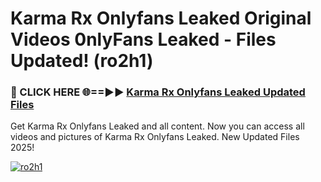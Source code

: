 # Karma Rx Onlyfans Leaked Original Videos 0nlyFans Leaked - Files Updated! (ro2h1)

<h3>🔴 CLICK HERE 🌐==►► <a href="https://tinyurl.com/x26r9saj" rel="nofollow">Karma Rx Onlyfans Leaked Updated Files</a></h3>

Get Karma Rx Onlyfans Leaked and all content. Now you can access all videos and pictures of Karma Rx Onlyfans Leaked. New Updated Files 2025!

[![ro2h1](https://i.imgur.com/LkgZPqh.gif)](https://tinyurl.com/x26r9saj)
